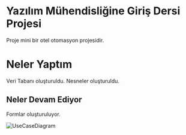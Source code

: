 
# Yazılım Mühendisliğine Giriş Dersi Projesi

Proje mini bir otel otomasyon projesidir.


# Neler Yaptım
Veri Tabanı oluşturuldu.
Nesneler oluşturuldu.




## Neler Devam Ediyor


  Formlar oluşturuluyor.
  
  ![UseCaseDiagram](https://github.com/Iskenderun-Technical-University/ymg-donem-projesi-ymg-222523704/assets/130269170/0a1f75e2-1987-417d-9d90-7e497ba837d4)
